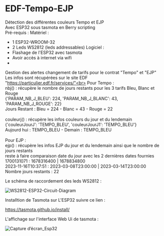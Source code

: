 # EDF-Tempo-EJP
Détection des différentes couleurs Tempo et EJP<br>
Avec ESP32 sous tasmota en Berry scripting<br>
Pré-requis : 
Matériel : 
 - 1 ESP32-WROOM-32
 - 2 Leds WS2812 (leds addressables)
Logiciel :
 - Flashage de l'ESP32 avec tasmota
 - Avoir accès à internet via wifi
 - 
Gestion des alertes changement de tarifs pour le contrat "Tempo" et "EJP"<br>
Les infos sont récupérées sur le site EDF "https://particulier.edf.fr/services/"<br>
Pour Tempo :<br>
nbj() : récupère le nombre de jours restants pour les 3 tarifs Bleu, Blanc et Rouge<br>
{'PARAM_NB_J_BLEU': 224, 'PARAM_NB_J_BLANC': 43, 'PARAM_NB_J_ROUGE': 22}<br>
Jours Restant : Bleu = 224 - Blanc = 43 - Rouge = 22<br>
<br>
couleurj() : récupère les infos couleurs du jour et du lendemain<br>
{'couleurJourJ': 'TEMPO_BLEU', 'couleurJourJ1': 'TEMPO_BLEU'}<br>
Aujourd hui : TEMPO_BLEU - Demain : TEMPO_BLEU<br>
<br>
Pour EJP :<br>
ejp() : récupère les infos EJP du jour et du lendemain ainsi que le nombre de jours restants<br>
reste à faire comparaison date du jour avec les 2 dernières dates fournies<br>
1700131071 : 1678316400 | 1678834800<br>
2023-11-16T10:37:51 : 2023-03-08T23:00:00 | 2023-03-14T23:00:00<br>
 Nombre jours restants : 22<br>

Le schéma de raccordement des leds WS2812 :

![WS2812-ESP32-Circuit-Diagram](https://github.com/yves-jose/EDF-Tempo-EJP/assets/35004084/bf91e4a6-82d2-4287-82a5-317d421d2b8b)

Installtion de Tasmota sur L'ESP32 suivre ce lien :

https://tasmota.github.io/install/


L'affichage sur l'interface Web Ui de tasmota :

![Capture d’écran_Esp32](https://github.com/yves-jose/EDF-Tempo-EJP/assets/35004084/1ac9d2f0-2b71-4e1c-a93a-49239744b0a7)

